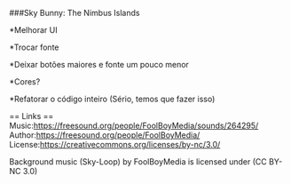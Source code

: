 ###Sky Bunny: The Nimbus Islands

*Melhorar UI

*Trocar fonte

*Deixar botões maiores e fonte um pouco menor

*Cores?

*Refatorar o código inteiro (Sério, temos que fazer isso)



== Links ==
Music:https://freesound.org/people/FoolBoyMedia/sounds/264295/
Author:https://freesound.org/people/FoolBoyMedia/
License:https://creativecommons.org/licenses/by-nc/3.0/

Background music (Sky-Loop) by FoolBoyMedia is licensed under (CC BY-NC 3.0)